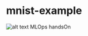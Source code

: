 # mnist-example  
![alt text](https://github.com/dhritippaul/mnist-example/blob/feature/plot/Image1.png)
MLOps handsOn 

